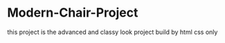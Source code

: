 # Modern-Chair-Project

this project is the advanced and classy look project build by html css only
